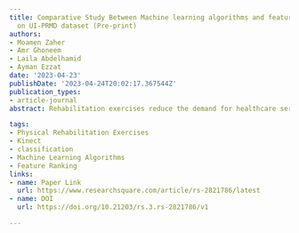 ```yaml
---
title: Comparative Study Between Machine learning algorithms and feature ranking techniques
  on UI-PRMD dataset (Pre-print)
authors:
- Moamen Zaher
- Amr Ghoneem
- Laila Abdelhamid
- Ayman Ezzat
date: '2023-04-23'
publishDate: '2023-04-24T20:02:17.367544Z'
publication_types:
- article-journal
abstract: Rehabilitation exercises reduce the demand for healthcare services over time by decreasing the number of hospital visits, lengths of stay, and readmissions. Since rehabilitation is a continuous process, it is crucial to monitor patient progress. This paper compares various machine learning classifiers which enable patients to perform exercises at home instead of visiting a physiotherapy center. The system assesses the correct performance of the exercises and tracks the patient's improvement, leading to lower rehabilitation costs. A distinct skeletal part, angle, and trajectory are required for each activity to distinguish between the workouts and assess whether they were executed correctly. Data extraction was performed using one Kinect camera, and six feature ranking algorithms were employed to construct the system, with the top features selected. Subsequently, 13 classical machine learning algorithms were implemented to identify the algorithm that produced the most accurate classification results. According to our experiments, Extra Tree Classifier, which employs feature extraction using the ReliefF technique, produces the best classification results, with an accuracy score of 99.94%.

tags:
- Physical Rehabilitation Exercises
- Kinect
- classification
- Machine Learning Algorithms
- Feature Ranking
links:
- name: Paper Link
  url: https://www.researchsquare.com/article/rs-2821786/latest
- name: DOI
  url: https://doi.org/10.21203/rs.3.rs-2821786/v1

---
```

